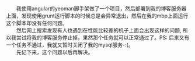 　　我使用angular的yeoman脚手架做了一个项目，然后部署到我的博客服务器上面，发现使用grunt运行脚本的时候总是会异常退出，然后在我的mbp上面运行这个脚本却没有任何问题。  
　　然后网上搜索发现有人也遇到在性能比较差的机子上面会出现这样的问题, 所以我尝试将我的博客服务停止掉，果然那个任务就可以正常通过了。PS: 后来又有一个任务不通过，我就又暂时关闭了我的mysql服务-:(。  
　　先记下来，这个问题以后再解决。